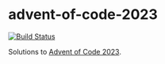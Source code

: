 # advent-of-code-2023

[![Build Status](https://github.com/maxdavidson/advent-of-code-2023/workflows/CI/badge.svg?workflow=CI+branch=js)](https://github.com/maxdavidson/advent-of-code-2023/actions?query=workflow=CI+branch=js)

Solutions to [Advent of Code 2023](https://adventofcode.com/2023).
